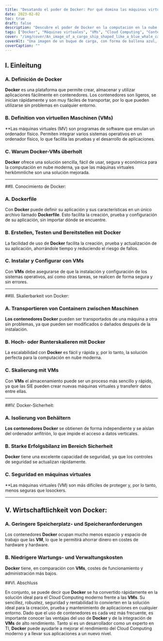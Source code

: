 ```yaml
---
title: "Desatando el poder de Docker: Por qué domina las máquinas virtuales en la computación en nube moderna"
date: 2023-02-02
toc: true
draft: false
description: "Descubre el poder de Docker en la computación en la nube, ya que supera a las VM con su simplicidad, escalabilidad, seguridad y rentabilidad, en este artículo."
tags: ["Docker", "Máquinas virtuales", "VMs", "Cloud Computing", "Contenedores", "Simplicidad", "Escalabilidad", "Seguridad", "Rentabilidad", "Dockerfile", "Construir, probar y desplegar", "Aislamiento", "Historial de seguridad", "Comparación de costes", "Artículo informativo"].
cover: "/img/cover/An_image_of_a_cargo_ship_shaped_like_a_blue_whale_carrying.png"
coverAlt: "Una imagen de un buque de carga, con forma de ballena azul, que transporta múltiples contenedores Docker"
coverCaption: ""
---
```



 ## I. Einleitung
 ### A. Definición de Docker
 **Docker** es una plataforma que permite crear, almacenar y utilizar aplicaciones fácilmente en contenedores. Los contenedores son ligeros, se inician rápidamente y son muy fáciles de transportar, por lo que pueden utilizarse sin problemas en cualquier entorno.
 
 ### B. Definition von virtuellen Maschinen (VMs)
 **Las máquinas virtuales (MV) son programas de software que emulan un ordenador físico. Permiten integrar varios sistemas operativos en un ordenador físico, lo que facilita las pruebas y el desarrollo de aplicaciones.
 
 ### C. Warum Docker-VMs überholt
 **Docker** ofrece una solución sencilla, fácil de usar, segura y económica para la computación en nube moderna, ya que las máquinas virtuales herkömmliche son una solución mejorada.
 
 ______
 
 ##II. Conocimiento de Docker:
 ### A. Dockerfile
 Con **Docker** puede definir su aplicación y sus características en un único archivo llamado **Dockerfile**. Esto facilita la creación, prueba y configuración de su aplicación, sin importar dónde se encuentre.
 
 ### B. Erstellen, Testen und Bereitstellen mit Docker
 La facilidad de uso de **Docker** facilita la creación, prueba y actualización de su aplicación, ahorrándole tiempo y reduciendo el riesgo de fallos.
 
 ### C. Instalar y Configurar con VMs
 Con **VMs** debe asegurarse de que la instalación y configuración de los sistemas operativos, así como otras tareas, se realicen de forma segura y sin errores.
 
 ______
 
 ##III. Skalierbarkeit von Docker:
 ### A. Transportieren von Containern zwischen Maschinen
 **Los contenedores Docker** pueden ser transportados de una máquina a otra sin problemas, ya que pueden ser modificados o dañados después de la instalación.
 
 ### B. Hoch- oder Runterskalieren mit Docker
 La escalabilidad con **Docker** es fácil y rápida y, por lo tanto, la solución perfecta para la computación en nube moderna.
 
 ### C. Skalierung mit VMs
 Con **VMs** el almacenamiento puede ser un proceso más sencillo y rápido, ya que las SIE pueden crear nuevas máquinas virtuales y transferir datos entre ellas.
 
 ______
 
 ##IV. Docker-Sicherheit:
 ### A. Isolierung von Behältern
 **Los contenedores Docker** se obtienen de forma independiente y se aíslan del ordenador anfitrión, lo que impide el acceso a datos verticales.
 
 ### B. Starke Erfolgsbilanz im Bereich Sicherheit
 **Docker** tiene una excelente capacidad de seguridad, ya que los controles de seguridad se actualizan rápidamente.
 
 ### C. Seguridad en máquinas virtuales
 **Las máquinas virtuales (VM) son más difíciles de proteger y, por lo tanto, menos seguras que losockers.
 
 ______
 
 ## V. Wirtschaftlichkeit von Docker:
 ### A. Geringere Speicherplatz- und Speicheranforderungen
 Los contenedores **Docker** ocupan mucho menos espacio y espacio de trabajo que las **VM**, lo que le permitirá ahorrar dinero en costes de hardware y hardware.
 
 ### B. Niedrigere Wartungs- und Verwaltungskosten
 **Docker** tiene, en comparación con **VMs**, costes de funcionamiento y administración más bajos.
 
 
 ##VI. Abschluss
 
 En conjunto, se puede decir que **Docker** se ha convertido rápidamente en la solución ideal para el Cloud Computing moderno frente a las **VMs**. Su sencillez, robustez, seguridad y rentabilidad lo convierten en la solución ideal para la creación, prueba y mantenimiento de aplicaciones en cualquier entorno. Dado que el uso de contenedores es cada vez más frecuente, es importante conocer las ventajas del uso de **Docker** y de la integración de **VMs** de alto rendimiento. Tanto si es un desarrollador como un experto en TI, **Docker** puede ayudarle a mejorar el rendimiento del Cloud Computing moderno y a llevar sus aplicaciones a un nuevo nivel.
